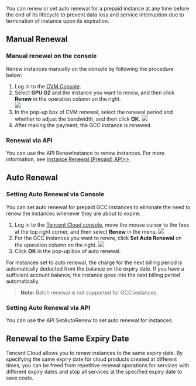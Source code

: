 You can renew or set auto renewal for a prepaid instance at any time before the end of its lifecycle to prevent data loss and service interruption due to termination of instance upon its expiration.
## Manual Renewal
### Manual renewal on the console
Renew instances manually on the console by following the procedure below:
1. Log in to the [CVM Console](https://console.cloud.tencent.com/cvm/).
2. Select **GPU G2** and the instance you want to renew, and then click **Renew** in the operation column on the right. </br>
![](//mc.qcloudimg.com/static/img/3323b4ba0adfe4730812145e8ed6a952/image.png)
3. In the pop-up box of CVM renewal, select the renewal period and whether to adjust the bandwidth, and then click **OK**.
![](//mc.qcloudimg.com/static/img/680969b368d7fd33e18f703938a4b6ff/image.png)
4. After making the payment, the GCC instance is renewed.

### Renewal via API
You can use the API RenewInstance to renew instances. For more information, see [Instance Renewal (Prepaid) API>>](/doc/api/229/1348).
## Auto Renewal
### Setting Auto Renewal via Console
You can set auto renewal for prepaid GCC instances to eliminate the need to renew the instances whenever they are about to expire:
1. Log in to the [Tencent Cloud console](https://console.cloud.tencent.com), move the mouse cursor to the fees at the top right corner, and then select **Renew** in the menu.
![](//mc.qcloudimg.com/static/img/6b96b320741ddc2ba3a5a3264bafa923/image.png)
2. For the GCC instances you want to renew, click **Set Auto Renewal** on the operation column on the right.
![](//mc.qcloudimg.com/static/img/8786cdaf0d52401b8b192afdfe1ca624/image.png)
3. Click **OK** in the pop-up box of auto renewal.

For instances set to auto renewal, the charge for the next billing period is automatically deducted from the balance on the expiry date. If you have a sufficient account balance, the instance goes into the next billing period automatically.
> **Note:**
Batch renewal is not supported for GCC instances.

### Setting Auto Renewal via API
You can use the API SetAutoRenew to set auto renewal for instances. 
## Renewal to the Same Expiry Date
Tencent Cloud allows you to renew instances to the same expiry date. By specifying the same expiry date for cloud products created at different times, you can be freed from repetitive renewal operations for services with different expiry dates and stop all services at the specified expiry date to save costs. 

